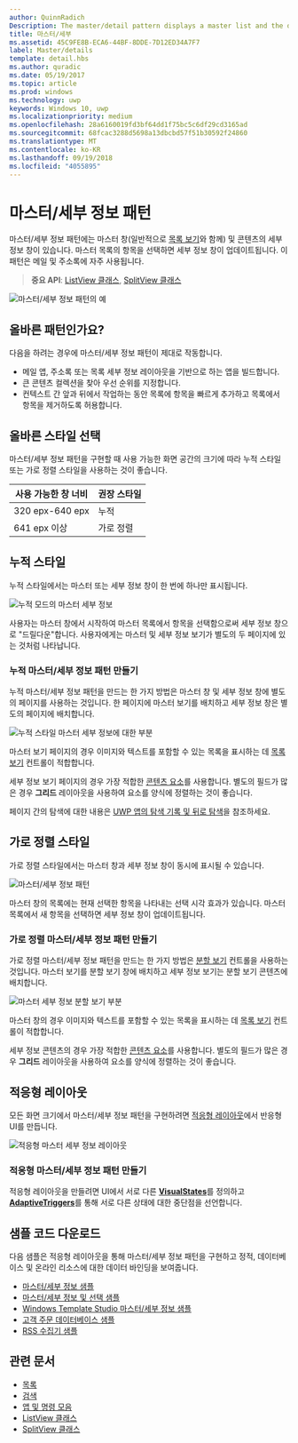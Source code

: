 ```yaml
---
author: QuinnRadich
Description: The master/detail pattern displays a master list and the details for the currently selected item. This pattern is frequently used for email and contact lists/address books.
title: 마스터/세부
ms.assetid: 45C9FE8B-ECA6-44BF-8DDE-7D12ED34A7F7
label: Master/details
template: detail.hbs
ms.author: quradic
ms.date: 05/19/2017
ms.topic: article
ms.prod: windows
ms.technology: uwp
keywords: Windows 10, uwp
ms.localizationpriority: medium
ms.openlocfilehash: 28a6160019fd3bf64dd1f75bc5c6df29cd3165ad
ms.sourcegitcommit: 68fcac3288d5698a13dbcbd57f51b30592f24860
ms.translationtype: MT
ms.contentlocale: ko-KR
ms.lasthandoff: 09/19/2018
ms.locfileid: "4055895"
---
```

# <a name="masterdetails-pattern"></a>마스터/세부 정보 패턴

 

마스터/세부 정보 패턴에는 마스터 창(일반적으로 [목록 보기](lists.md)와 함께) 및 콘텐츠의 세부 정보 창이 있습니다. 마스터 목록의 항목을 선택하면 세부 정보 창이 업데이트됩니다. 이 패턴은 메일 및 주소록에 자주 사용됩니다.

> **중요 API**: [ListView 클래스](https://docs.microsoft.com/en-us/uwp/api/Windows.UI.Xaml.Controls.ListView), [SplitView 클래스](https://docs.microsoft.com/en-us/uwp/api/windows.ui.xaml.controls.splitview)

![마스터/세부 정보 패턴의 예](images/HIGSecOne_MasterDetail.png)

## <a name="is-this-the-right-pattern"></a>올바른 패턴인가요?

다음을 하려는 경우에 마스터/세부 정보 패턴이 제대로 작동합니다.

-   메일 앱, 주소록 또는 목록 세부 정보 레이아웃을 기반으로 하는 앱을 빌드합니다.
-   큰 콘텐츠 컬렉션을 찾아 우선 순위를 지정합니다.
-   컨텍스트 간 앞과 뒤에서 작업하는 동안 목록에 항목을 빠르게 추가하고 목록에서 항목을 제거하도록 허용합니다.

## <a name="choose-the-right-style"></a>올바른 스타일 선택

마스터/세부 정보 패턴을 구현할 때 사용 가능한 화면 공간의 크기에 따라 누적 스타일 또는 가로 정렬 스타일을 사용하는 것이 좋습니다.

| 사용 가능한 창 너비 | 권장 스타일 |
|------------------------|-------------------|
| 320 epx-640 epx        | 누적           |
| 641 epx 이상       | 가로 정렬      |

 
## <a name="stacked-style"></a>누적 스타일

누적 스타일에서는 마스터 또는 세부 정보 창이 한 번에 하나만 표시됩니다.

![누적 모드의 마스터 세부 정보](images/patterns-md-stacked.png)

사용자는 마스터 창에서 시작하여 마스터 목록에서 항목을 선택함으로써 세부 정보 창으로 "드릴다운"합니다. 사용자에게는 마스터 및 세부 정보 보기가 별도의 두 페이지에 있는 것처럼 나타납니다.

### <a name="create-a-stacked-masterdetails-pattern"></a>누적 마스터/세부 정보 패턴 만들기

누적 마스터/세부 정보 패턴을 만드는 한 가지 방법은 마스터 창 및 세부 정보 창에 별도의 페이지를 사용하는 것입니다. 한 페이지에 마스터 보기를 배치하고 세부 정보 창은 별도의 페이지에 배치합니다.

![누적 스타일 마스터 세부 정보에 대한 부분](images/patterns-md-stacked-parts.png)

마스터 보기 페이지의 경우 이미지와 텍스트를 포함할 수 있는 목록을 표시하는 데 [목록 보기](lists.md) 컨트롤이 적합합니다. 

세부 정보 보기 페이지의 경우 가장 적합한 [콘텐츠 요소](../layout/layout-panels.md)를 사용합니다. 별도의 필드가 많은 경우 **그리드** 레이아웃을 사용하여 요소를 양식에 정렬하는 것이 좋습니다.

페이지 간의 탐색에 대한 내용은 [UWP 앱의 탐색 기록 및 뒤로 탐색](../basics/navigation-history-and-backwards-navigation.md)을 참조하세요.

## <a name="side-by-side-style"></a>가로 정렬 스타일

가로 정렬 스타일에서는 마스터 창과 세부 정보 창이 동시에 표시될 수 있습니다.

![마스터/세부 정보 패턴](images/patterns-masterdetail-400x227.png)

마스터 창의 목록에는 현재 선택한 항목을 나타내는 선택 시각 효과가 있습니다. 마스터 목록에서 새 항목을 선택하면 세부 정보 창이 업데이트됩니다.

### <a name="create-a-side-by-side-masterdetails-pattern"></a>가로 정렬 마스터/세부 정보 패턴 만들기

가로 정렬 마스터/세부 정보 패턴을 만드는 한 가지 방법은 [분할 보기](split-view.md) 컨트롤을 사용하는 것입니다. 마스터 보기를 분할 보기 창에 배치하고 세부 정보 보기는 분할 보기 콘텐츠에 배치합니다.

![마스터 세부 정보 분할 보기 부분](images/patterns_md_splitview_parts.png)

마스터 창의 경우 이미지와 텍스트를 포함할 수 있는 목록을 표시하는 데 [목록 보기](lists.md) 컨트롤이 적합합니다.

세부 정보 콘텐츠의 경우 가장 적합한 [콘텐츠 요소](../layout/layout-panels.md)를 사용합니다. 별도의 필드가 많은 경우 **그리드** 레이아웃을 사용하여 요소를 양식에 정렬하는 것이 좋습니다.

## <a name="adaptive-layout"></a>적응형 레이아웃

모든 화면 크기에서 마스터/세부 정보 패턴을 구현하려면 [적응형 레이아웃](../layout/layouts-with-xaml.md)에서 반응형 UI를 만듭니다.

![적응형 마스터 세부 정보 레이아웃](images/patterns_masterdetail.png)

### <a name="create-an-adaptive-masterdetails-pattern"></a>적응형 마스터/세부 정보 패턴 만들기
적응형 레이아웃을 만들려면 UI에서 서로 다른 [**VisualStates**](https://docs.microsoft.com/en-us/uwp/api/windows.ui.xaml.visualstate)를 정의하고 [**AdaptiveTriggers**](https://docs.microsoft.com/en-us/uwp/api/Windows.UI.Xaml.AdaptiveTrigger)를 통해 서로 다른 상태에 대한 중단점을 선언합니다.

## <a name="get-the-sample-code"></a>샘플 코드 다운로드

다음 샘플은 적응형 레이아웃을 통해 마스터/세부 정보 패턴을 구현하고 정적, 데이터베이스 및 온라인 리소스에 대한 데이터 바인딩을 보여줍니다. 
- [마스터/세부 정보 샘플](https://github.com/Microsoft/Windows-universal-samples/tree/master/Samples/XamlMasterDetail) 
- [마스터/세부 정보 및 선택 샘플](https://github.com/Microsoft/Windows-universal-samples/tree/master/Samples/XamlListView)
- [Windows Template Studio 마스터/세부 정보 샘플](https://github.com/Microsoft/WindowsTemplateStudio/tree/master/templates/Uwp/Pages/MasterDetail)
- [고객 주문 데이터베이스 샘플](https://github.com/Microsoft/Windows-appsample-customers-orders-database)
- [RSS 수집기 샘플](https://github.com/Microsoft/Windows-appsample-rssreader)

## <a name="related-articles"></a>관련 문서

- [목록](lists.md)
- [검색](search.md)
- [앱 및 명령 모음](app-bars.md)
- [ListView 클래스](https://docs.microsoft.com/en-us/uwp/api/Windows.UI.Xaml.Controls.ListView)
- [SplitView 클래스](https://docs.microsoft.com/en-us/uwp/api/windows.ui.xaml.controls.splitview)
